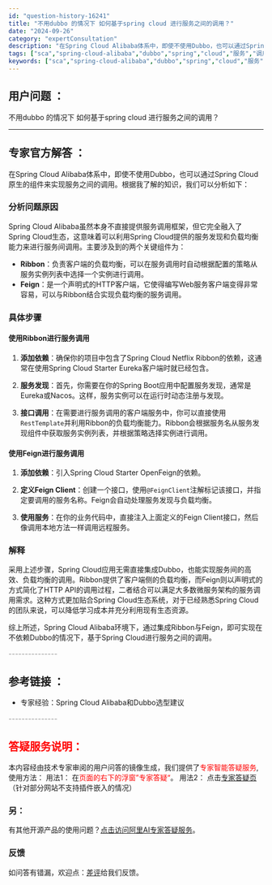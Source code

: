 ```yaml
---
id: "question-history-16241"
title: "不用dubbo 的情况下 如何基于spring cloud 进行服务之间的调用？"
date: "2024-09-26"
category: "expertConsultation"
description: "在Spring Cloud Alibaba体系中，即使不使用Dubbo，也可以通过Spring Cloud原生的组件来实现服务之间的调用。根据我了解的知识，我们可以分析如下：### 分析问题原因Spring Cloud Alibaba虽然本身不直接提供服务调用框架，但它完全融入了Spring Clo"
tags: ["sca","spring-cloud-alibaba","dubbo","spring","cloud","服务","调用"]
keywords: ["sca","spring-cloud-alibaba","dubbo","spring","cloud","服务","调用"]
---
```


## 用户问题 ： 
 不用dubbo 的情况下 如何基于spring cloud 进行服务之间的调用？  

---------------
## 专家官方解答 ：

在Spring Cloud Alibaba体系中，即使不使用Dubbo，也可以通过Spring Cloud原生的组件来实现服务之间的调用。根据我了解的知识，我们可以分析如下：

### 分析问题原因
Spring Cloud Alibaba虽然本身不直接提供服务调用框架，但它完全融入了Spring Cloud生态，这意味着可以利用Spring Cloud提供的服务发现和负载均衡能力来进行服务间调用。主要涉及到的两个关键组件为：

- **Ribbon**：负责客户端的负载均衡，可以在服务调用时自动根据配置的策略从服务实例列表中选择一个实例进行调用。
- **Feign**：是一个声明式的HTTP客户端，它使得编写Web服务客户端变得非常容易，可以与Ribbon结合实现负载均衡的服务调用。

### 具体步骤
#### 使用Ribbon进行服务调用
1. **添加依赖**：确保你的项目中包含了Spring Cloud Netflix Ribbon的依赖，这通常在使用Spring Cloud Starter Eureka客户端时就已经包含。

2. **服务发现**：首先，你需要在你的Spring Boot应用中配置服务发现，通常是Eureka或Nacos。这样，服务实例可以在运行时动态注册与发现。

3. **接口调用**：在需要进行服务调用的客户端服务中，你可以直接使用`RestTemplate`并利用Ribbon的负载均衡能力。Ribbon会根据服务名从服务发现组件中获取服务实例列表，并根据策略选择实例进行调用。

#### 使用Feign进行服务调用
1. **添加依赖**：引入Spring Cloud Starter OpenFeign的依赖。

2. **定义Feign Client**：创建一个接口，使用`@FeignClient`注解标记该接口，并指定要调用的服务名称。Feign会自动处理服务发现与负载均衡。

3. **使用服务**：在你的业务代码中，直接注入上面定义的Feign Client接口，然后像调用本地方法一样调用远程服务。

### 解释
采用上述步骤，Spring Cloud应用无需直接集成Dubbo，也能实现服务间的高效、负载均衡的调用。Ribbon提供了客户端侧的负载均衡，而Feign则以声明式的方式简化了HTTP API的调用过程，二者结合可以满足大多数微服务架构的服务调用需求。这种方式更加贴合Spring Cloud生态系统，对于已经熟悉Spring Cloud的团队来说，可以降低学习成本并充分利用现有生态资源。

综上所述，Spring Cloud Alibaba环境下，通过集成Ribbon与Feign，即可实现在不依赖Dubbo的情况下，基于Spring Cloud进行服务之间的调用。


<font color="#949494">---------------</font> 


## 参考链接 ：

* 专家经验：Spring Cloud Alibaba和Dubbo选型建议 


 <font color="#949494">---------------</font> 
 


## <font color="#FF0000">答疑服务说明：</font> 

本内容经由技术专家审阅的用户问答的镜像生成，我们提供了<font color="#FF0000">专家智能答疑服务</font>,使用方法：
用法1： 在<font color="#FF0000">页面的右下的浮窗”专家答疑“</font>。
用法2： 点击[专家答疑页](https://answer.opensource.alibaba.com/docs/intro)（针对部分网站不支持插件嵌入的情况）
### 另：


有其他开源产品的使用问题？[点击访问阿里AI专家答疑服务](https://answer.opensource.alibaba.com/docs/intro)。
### 反馈
如问答有错漏，欢迎点：[差评](https://ai.nacos.io/user/feedbackByEnhancerGradePOJOID?enhancerGradePOJOId=16254)给我们反馈。
